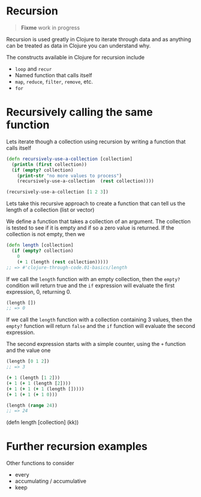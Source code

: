 # Recursion

> **Fixme** work in progress

Recursion is used greatly in Clojure to iterate through data and as anything can be treated as data in Clojure you can understand why.

The constructs available in Clojure for recursion include
* `loop` and `recur`
* Named function that calls itself
* `map`, `reduce`, `filter`, `remove`, etc.
* `for`


# Recursively calling the same function

Lets iterate though a collection using recursion by writing a function that calls itself

```clojure
(defn recursively-use-a-collection [collection]
  (println (first collection))
  (if (empty? collection)
    (print-str "no more values to process")
    (recursively-use-a-collection  (rest collection))))

(recursively-use-a-collection [1 2 3])
```

Lets take this recursive approach to create a function that can tell us the length of a collection (list or vector)


We define a function that takes a collection of an argument.  The collection is tested to see if it is empty and if so a zero value is returned.  If the collection is not empty, then we
```clojure
(defn length [collection]
  (if (empty? collection)
    0
    (+ 1 (length (rest collection)))))
;; => #'clojure-through-code.01-basics/length
```

If we call the `length` function with an empty collection, then the `empty?` condition will return true and the `if` expression will evaluate the first expression, 0, returning 0.

```clojure
(length [])
;; => 0

```

If we call the `length` function with a collection containing 3 values, then the `empty?` function will return `false` and the `if` function will evaluate the second expression.

The second expression starts with a simple counter, using the `+` function and the value one

```clojure
(length [0 1 2])
;; => 3

```


```clojure
(+ 1 (length [1 2]))
(+ 1 (+ 1 (length [2])))
(+ 1 (+ 1 (+ 1 (length []))))
(+ 1 (+ 1 (+ 1 0)))

(length (range 24))
;; => 24

```


(defn length [collection]
  (kk))



# Further recursion examples

Other functions to consider
* every
* accumulating / accumulative
* keep
